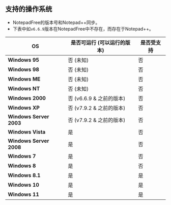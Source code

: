 ## 支持的操作系统

* NotepadFree的版本号和Notepad++同步。
* 下表中如`v6.6.9`版本在NotepadFree中不存在，而存在于Notepad++。

|           OS            | 是否可运行  (可以运行的版本)      |      是否受支持            |
|-------------------------|---------------------------------|---------------------------|
| **Windows 95**          | 否 (未知)                        |          否               |
| **Windows 98**          | 否 (未知)                        |          否               |
| **Windows ME**          | 否 (未知)                        |          否               |
| **Windows NT**          | 否 (未知)                        |          否               |
| **Windows 2000**        | 否 (v6.6.9 & 之前的版本)         |          否               |
| **Windows XP**          | 否 (v7.9.2 & 之前的版本)         |          否               |
| **Windows Server 2003** | 否 (v7.9.2 & 之前的版本)         |          否               |
| **Windows Vista**       | 是                              |          否               |
| **Windows Server 2008** | 是                              |          否               |
| **Windows 7**           | 是                              |          否               |
| **Windows 8**           | 是                              |          否               |
| **Windows 8.1**         | 是                              |          是               |
| **Windows 10**          | 是                              |          是               |
| **Windows 11**          | 是                              |          是               |
